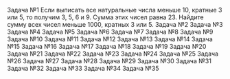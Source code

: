 Задача №1
Если выписать все натуральные числа меньше 10, кратные 3 или 5, то получим 3, 5, 6 и 9. Сумма этих чисел равна 23.
Найдите сумму всех чисел меньше 1000, кратных 3 или 5.
Задача №2
Задача №3
Задача №4
Задача №5
Задача №6
Задача №7
Задача №8
Задача №9
Задача №10
Задача №11
Задача №12
Задача №13
Задача №14
Задача №15
Задача №16
Задача №17
Задача №18
Задача №19
Задача №20
Задача №21
Задача №22
Задача №23
Задача №24
Задача №25
Задача №26
Задача №27
Задача №28
Задача №29
Задача №30
Задача №31
Задача №32
Задача №33
Задача №34
Задача №35
